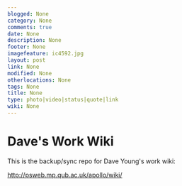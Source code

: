```yaml
---
blogged: None
category: None
comments: true
date: None
description: None
footer: None
imagefeature: ic4592.jpg
layout: post
link: None
modified: None
otherlocations: None
tags: None
title: None
type: photo|video|status|quote|link
wiki: None
---
```




# Dave's Work Wiki

This is the backup/sync repo for Dave Young's work wiki:

http://psweb.mp.qub.ac.uk/apollo/wiki/